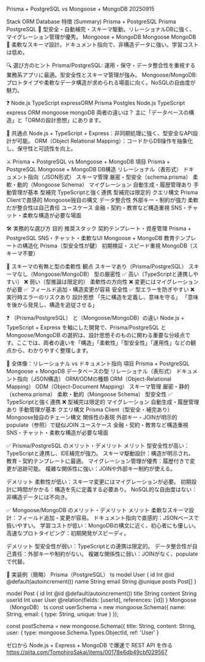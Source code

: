 Prisma + PostgreSQL vs Mongoose + MongoDB 20250915

Stack	ORM	Database	特徴 (Summary)
Prisma + PostgreSQL	Prisma	PostgreSQL	🧠 型安全・自動補完・スキーマ駆動。リレーショナルDBに強く、マイグレーション管理が優秀。
Mongoose + MongoDB	Mongoose	MongoDB	🌱 柔軟なスキーマ設計。ドキュメント指向で、非構造データに強い。学習コストは低め。

🔍 選び方のヒント
Prisma/PostgreSQL: 運用・保守・データ整合性を重視する業務系アプリに最適。型安全性とスキーマ管理が強み。
Mongoose/MongoDB: プロトタイプや柔軟なデータ構造が求められる場面に向く。NoSQLの自由度が魅力。

❓ Node.js TypeScript expressORM Prisma Postgles
  Node.js TypeScript express ORM mongoose mongoDB 両者の違いは？
主に「データベースの構造」と「ORMの設計思想」にあります。

🧱 共通点
Node.js + TypeScript + Express：非同期処理に強く、型安全なAPI設計が可能。
ORM（Object Relational Mapping）：コードからDB操作を抽象化し、保守性と可読性を向上。

⚔️ Prisma + PostgreSQL vs Mongoose + MongoDB
項目	            Prisma + PostgreSQL	            Mongoose + MongoDB
DB構造	            リレーショナル（表形式）	     ドキュメント指向（JSON形式）
スキーマ管理	    厳密・型安全（schema.prisma）	 柔軟・動的（Mongoose Schema）
マイグレーション	自動生成・履歴管理あり	          手動管理が基本
型補完	            TypeScriptと強く連携	        型補完は限定的
クエリ構文	        Prisma Clientで直感的	        Mongoose独自の構文
データ整合性	    外部キー・制約が強力	          柔軟だが整合性は自己責任
ユースケース	    金融・契約・教育など構造重視	  SNS・チャット・柔軟な構造が必要な場面

🛠️ 実務的な選び方
目的	                        推奨スタック
契約テンプレート・資産管理	    Prisma + PostgreSQL
SNS・チャット・柔軟なUI	        Mongoose + MongoDB
教育テンプレートの構造化	    Prisma（型安全性が鍵）
初期検証・スピード重視	        MongoDB（スキーマ不要）

🧬 スキーマの有無と型の柔軟性
観点	        スキーマあり（Prisma/PostgreSQL）	  スキーマなし（Mongoose/MongoDB）
型の厳密性	    ✅ 高い（TypeScriptと連携しやすい）	 ❌ 弱い（型推論は限定的）
柔軟性の方向性	❌ 変更にはマイグレーションが必要	  ✅ フィールド追加・構造変更が容易
安全性	        ✅ 型エラーを防ぎやすい	            ❌ 実行時エラーのリスクあり
設計思想	    「先に構造を定義し、意味を守る」	   「意味を後から発見し、構造を追従させる」

❓ （Prisma/PostgreSQL） と（Mongoose/MongoDB）の違い
Node.js + TypeScript + Express を軸にした開発で、Prisma/PostgreSQL と Mongoose/MongoDB の選択は、設計思想そのものに関わる重要な分岐点です。ここでは、両者の違いを「構造」「柔軟性」「型安全性」「運用性」などの観点から、わかりやすく整理します。

🧭 全体像：リレーショナル vs ドキュメント指向
項目	            Prisma + PostgreSQL	                    Mongoose + MongoDB
データベースの型	リレーショナル（表形式）	             ドキュメント指向（JSON構造）
ORM/ODMの種類	    ORM（Object-Relational Mapping）	   ODM（Object-Document Mapping）
スキーマ管理	    厳密・静的（schema.prisma）         	柔軟・動的（Mongoose Schema）
型安全性	        ✅ TypeScriptと強く連携	              ❌ 型補完は限定的
マイグレーション	自動生成・履歴管理あり	                  手動管理が基本
クエリ構文	        Prisma Client（型安全・補完あり）	     Mongoose独自のチェーン構文
関係性の表現	    外部キー・JOINが明示的	                 populate（参照）で疑似JOIN
ユースケース	    金融・契約・教育など構造重視	          SNS・チャット・柔軟な構造が必要な場面

✅ Prisma/PostgreSQL のメリット・デメリット
メリット
型安全性が高い：TypeScriptと連携し、IDE補完が強力。
スキーマ駆動設計：構造が明示され、教育・契約テンプレートに最適。
マイグレーション管理が優秀：履歴付きで変更が追跡可能。
複雑な関係性に強い：JOINや外部キー制約が使える。

デメリット
柔軟性が低い：スキーマ変更にはマイグレーションが必要。
初期設計に時間がかかる：構造を先に定義する必要あり。
NoSQL的な自由度はない：非構造データには不向き。

✅ Mongoose/MongoDB のメリット・デメリット
メリット
柔軟なスキーマ設計：フィールド追加・変更が容易。
ドキュメント指向で直感的：JSONベースで扱いやすい。
学習コストが低い：MongoDBの構文に近く、初心者にも優しい。
高速なプロトタイピング：初期開発がスピーディ。

デメリット
型安全性が弱い：TypeScriptとの連携は限定的。
データ整合性が自己責任：外部キーや制約がない。
複雑な関係性に弱い：JOINがなく、populateで代替。

🔧 実装例（簡略）
Prisma（PostgreSQL）
ts
model User {
  id    Int    @id @default(autoincrement())
  name  String
  email String @unique
  posts Post[]
}

model Post {
  id      Int    @id @default(autoincrement())
  title   String
  content String
  userId  Int
  user    User   @relation(fields: [userId], references: [id])
}
Mongoose（MongoDB）
ts
const userSchema = new mongoose.Schema({
  name: String,
  email: { type: String, unique: true }
});

const postSchema = new mongoose.Schema({
  title: String,
  content: String,
  user: { type: mongoose.Schema.Types.ObjectId, ref: 'User' }


ゼロから Node.js + Express + MongoDB で爆速で REST API を作る
 https://qiita.com/TomohiroSakai/items/00178e6db49cbf029567